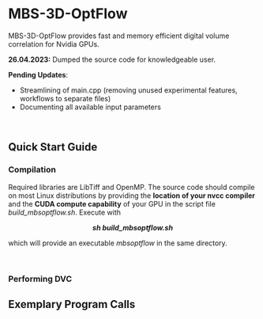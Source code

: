 # MBS-3D-OptFlow

MBS-3D-OptFlow provides fast and memory efficient digital volume correlation for Nvidia GPUs.

**26.04.2023:** Dumped the source code for knowledgeable user.

**Pending Updates**:
  - Streamlining of main.cpp (removing unused experimental features, workflows to separate files)
  - Documenting all available input parameters

<br>

## Quick Start Guide

### Compilation

Required libraries are LibTiff and OpenMP. The source code should compile on most Linux distributions by providing the **location of your nvcc compiler** and the **CUDA compute capability** of your GPU in the script file *build_mbsoptflow.sh*. Execute with 

***<p align="center"> sh build_mbsoptflow.sh </p>***

which will provide an executable *mbsoptflow* in the same directory.

<br>

### Performing DVC




## Exemplary Program Calls
